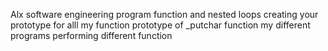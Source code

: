 Alx software engineering program
function and nested loops
creating your prototype for alll my function
prototype of _putchar function
my different programs performing different function
